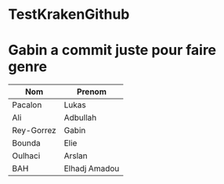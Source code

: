 # TestKrakenGithub

# Gabin a commit juste pour faire genre

|Nom |Prenom| 
|---|---|
|Pacalon   |Lukas| 
|Ali   |Adbullah| 
|Rey-Gorrez   |Gabin|
|Bounda	|Elie|
|Oulhaci|Arslan|
|BAH	|Elhadj Amadou|  

